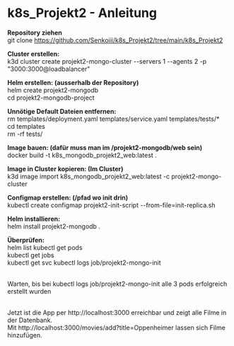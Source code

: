# k8s_Projekt2 - Anleitung

**Repository ziehen**<br>
git clone https://github.com/Senkoiii/k8s_Projekt2/tree/main/k8s_Projekt2
<br>

**Cluster erstellen:**<br>
k3d cluster create projekt2-mongo-cluster --servers 1 --agents 2 -p "3000:3000@loadbalancer"

**Helm erstellen: (ausserhalb der Repository)**<br>
helm create projekt2-mongodb<br>
cd projekt2-mongodb-project

**Unnötige Default Dateien entfernen:**<br>
rm templates/deployment.yaml templates/service.yaml templates/tests/*<br>
cd templates<br>
rm -rf tests/<br>

**Image bauen: (dafür muss man im /projekt2-mongodb/web sein)**<br>
docker build -t k8s_mongodb_projekt2_web:latest .

**Image in Cluster kopieren: (Im Cluster)**<br>
k3d image import k8s_mongodb_projekt2_web:latest -c projekt2-mongo-cluster

**Configmap erstellen: (/pfad wo init drin)**<br>
kubectl create configmap projekt2-init-script --from-file=init-replica.sh

**Helm installieren:**<br>
helm install projekt2-mongodb .  

**Überprüfen:**<br>
helm list
kubectl get pods<br>
kubectl get jobs<br>
kubectl get svc
kubectl logs job/projekt2-mongo-init <br><br>


Warten, bis bei kubectl logs job/projekt2-mongo-init alle 3 pods erfolgreich erstellt wurden<br><br>

Jetzt ist die App per http://localhost:3000 erreichbar und zeigt alle Filme in der Datenbank.<br>
Mit http://localhost:3000/movies/add?title=Oppenheimer lassen sich Filme hinzufügen.







